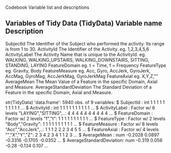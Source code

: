 Codebook
Variable list and descriptions

Variables of Tidy Data (TidyData)
Variable name			Description
------------------------------------------------------------------------------------------------------------------------------------------
SubjectId				The Identifier of the Subject who performed the activity. Its range is from 1 to 30.
ActivityId 			The Identifier of the Activity. eg. 1,2,3,4,5,6
ActivityLabel 			The Activity Name that is unique to the ActivityId. eg. WALKING, WALKING_UPSTAIRS, WALKING_DOWNSTAIRS, SITTING, STANDING,  LAYING 
FeatureDomain			eg. t = Time, f = Frequency
FeatureType			eg. Gravity, Body
FeatureMeasure			eg. Acc, Gyro, AccJerk, GyroJerk, AccMag, GyroMag, AccJerkMag, GyroJerkMag
FeatureAxial			eg. X,Y,Z,""
AverageMean			The Mean Value of a Feature in the specific Domain, Axial and Measure.
AverageStandardDeviation		The Standard Deviation of a Feature in the specific Domain, Axial and Measure.

str(TidyData)
'data.frame':	5940 obs. of  9 variables:
 $ SubjectId               : int  1 1 1 1 1 1 1 1 1 1 ...
 $ ActivityId              : int  1 1 1 1 1 1 1 1 1 1 ...
 $ ActivityLabel           : Factor w/ 6 levels "LAYING","SITTING",..: 4 4 4 4 4 4 4 4 4 4 ...
 $ FeatureDomain           : Factor w/ 2 levels "f","t": 1 1 1 1 1 1 1 1 1 1 ...
 $ FeatureType             : Factor w/ 2 levels "Body","Gravity": 1 1 1 1 1 1 1 1 1 1 ...
 $ FeatureMeasure          : Factor w/ 8 levels "Acc","AccJerk",..: 1 1 1 2 2 2 3 4 5 5 ...
 $ FeatureAxial            : Factor w/ 4 levels "","X","Y","Z": 2 3 4 2 3 4 1 1 2 3 ...
 $ AverageMean             : num  -0.2028 0.0897 -0.3316 -0.1705 -0.0352 ...
 $ AverageStandardDeviation: num  -0.319 0.056 -0.28 -0.134 0.107 ...

